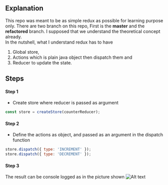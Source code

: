 ## Explanation

This repo was meant to be as simple redux as possible for learning purpose only. There are two branch on this repo, First is the **master** and the **refactored** branch. I supposed that we understand the theoretical concept already.<br/>
In the nutshell, what I understand redux has to have <br/>
1. Global store, 
2. Actions which is plain java object then dispatch them and 
3. Reducer to update the state.<br/>

## Steps
#### Step 1
- Create store where reducer is passed as argument

````javascript
const store = createStore(counterReducer);
````
#### Step 2
- Define the actions as object, and passed as an argument in the dispatch function 
````javascript
store.dispatch({ type: 'INCREMENT' });
store.dispatch({ type: 'DECREMENT' });
````
#### Step 3
The result can be console logged as in the picture shown 
![Alt text](https://github.com/remote-software-dev/basic-redux/blob/master/public/result.PNG)
